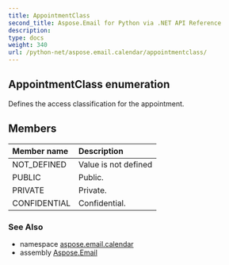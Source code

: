 ```yaml
---
title: AppointmentClass
second_title: Aspose.Email for Python via .NET API Reference
description: 
type: docs
weight: 340
url: /python-net/aspose.email.calendar/appointmentclass/
---
```


## AppointmentClass enumeration

Defines the access classification for the appointment.

## Members
| Member name | Description |
| :- | :- |
|NOT_DEFINED|Value is not defined|
|PUBLIC|Public.|
|PRIVATE|Private.|
|CONFIDENTIAL|Confidential.|

### See Also

* namespace [aspose.email.calendar](/python-net/aspose.email.calendar/)
* assembly [Aspose.Email](/python-net/)

